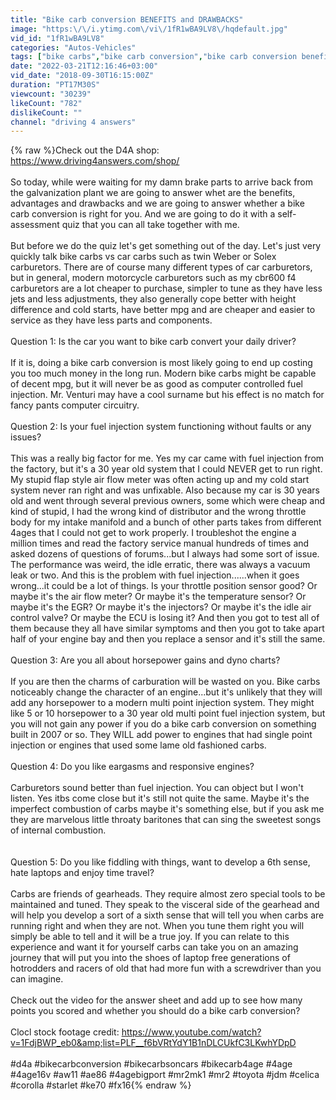 ```yaml
---
title: "Bike carb conversion BENEFITS and DRAWBACKS"
image: "https:\/\/i.ytimg.com\/vi\/1fR1wBA9LV8\/hqdefault.jpg"
vid_id: "1fR1wBA9LV8"
categories: "Autos-Vehicles"
tags: ["bike carbs","bike carb conversion","bike carb conversion benefits"]
date: "2022-03-21T12:16:46+03:00"
vid_date: "2018-09-30T16:15:00Z"
duration: "PT17M30S"
viewcount: "30239"
likeCount: "782"
dislikeCount: ""
channel: "driving 4 answers"
---
```

{% raw %}Check out the D4A shop: <a rel="nofollow" target="blank" href="https://www.driving4answers.com/shop/">https://www.driving4answers.com/shop/</a><br /><br />So today, while were waiting for my damn brake parts to arrive back from the galvanization plant we are going to answer whet are the benefits, advantages and drawbacks and we are going to answer whether a bike carb conversion is right for you. And we are going to do it with a self-assessment quiz that you can all take together with me. <br /><br />But before we do the quiz let's get something out of the day. Let's just very quickly talk bike carbs vs car carbs such as twin Weber or Solex carburetors. There are of course many different types of car carburetors, but in general, modern motorcycle carburetors such as my cbr600 f4 carburetors are a lot cheaper to purchase, simpler to tune as they have less jets and less adjustments, they also generally cope better with height difference and cold starts, have better mpg and are cheaper and easier to service as they have less parts and components. <br /><br />Question 1: Is the car you want to bike carb convert your daily driver?<br /><br />If it is, doing a bike carb conversion is most likely going to end up costing you too much money in the long run. Modern bike carbs might be capable of decent mpg, but it will never be as good as computer controlled fuel injection. Mr. Venturi may have a cool surname but his effect is no match for fancy pants computer circuitry. <br /><br />Question 2: Is your fuel injection system functioning without faults or any issues?<br /><br />This was a really big factor for me. Yes my car came with fuel injection from the factory, but it's a 30 year old system that I could NEVER get to run right. My stupid flap style air flow meter was often acting up and my cold start system never ran right and was unfixable.  Also because my car is 30 years old and went through several previous owners, some which were cheap and kind of stupid, I had the wrong kind of distributor and the wrong throttle body for my intake manifold and a bunch of other parts takes from different 4ages that I could not get to work properly. I troubleshot the engine a million times and read the factory service manual hundreds of times and asked dozens of questions of forums...but I always had some sort of issue. The performance was weird, the idle erratic, there was always a vacuum leak or two. And this is the problem with fuel injection......when it goes wrong...it could be a lot of things. Is your throttle position sensor good? Or maybe it's the air flow meter? Or maybe it's the temperature sensor? Or maybe it's the EGR? Or maybe it's the injectors? Or maybe it's the idle air control valve? Or maybe the ECU is losing it? And then you got to test all of them because they all have similar symptoms and then you got to take apart half of your engine bay and then you replace a sensor and it's still the same.<br /><br />Question 3: Are you all about horsepower gains and dyno charts?<br /><br />If you are then the charms of carburation will be wasted on you. Bike carbs noticeably change the character of an engine...but it's unlikely that they will add any horsepower to a modern multi point injection system. They might like 5 or 10 horsepower to a 30 year old multi point fuel injection system, but you will not gain any power if you do a bike carb conversion on something built in 2007 or so. They WILL add power to engines that had single point injection or engines that used some lame old fashioned carbs. <br /><br />Question 4: Do you like eargasms and responsive engines?<br /><br />Carburetors sound better than fuel injection. You can object but I won't listen. Yes itbs come close but it's still not quite the same. Maybe it's the imperfect combustion of carbs maybe it's something else, but if you ask me they are marvelous little throaty baritones that can sing the sweetest songs of internal combustion. <br /><br /><br />Question 5: Do you like fiddling with things, want to develop a 6th sense, hate laptops and enjoy time travel?<br /><br />Carbs are friends of gearheads. They require almost zero special tools to be maintained and tuned. They speak to the visceral side of the gearhead and will help you develop a sort of a sixth sense that will tell you when carbs are running right and when they are not. When you tune them right you will simply be able to tell and it will be a true joy. If you can relate to this experience and want it for yourself carbs can take you on an amazing journey that will put you into the shoes of laptop free generations of hotrodders and racers of old that had more fun with a screwdriver than you can imagine. <br /><br />Check out the video for the answer sheet and add up to see how many points you scored and whether you should do a bike carb conversion?<br /><br />Clocl stock footage credit: <a rel="nofollow" target="blank" href="https://www.youtube.com/watch?v=1FdjBWP_eb0&amp;list=PLF__f6bVRtYdY1B1nDLCUkfC3LKwhYDpD">https://www.youtube.com/watch?v=1FdjBWP_eb0&amp;list=PLF__f6bVRtYdY1B1nDLCUkfC3LKwhYDpD</a><br /><br />#d4a #bikecarbconversion #bikecarbsoncars #bikecarb4age #4age #4age16v #aw11 #ae86 #4agebigport #mr2mk1 #mr2 #toyota #jdm #celica #corolla #starlet #ke70 #fx16{% endraw %}
